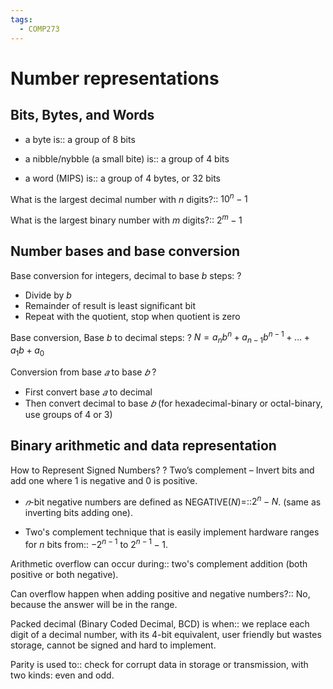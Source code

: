 ```yaml
---
tags:
  - COMP273
---
```

# Number representations

## Bits, Bytes, and Words
- a byte is:: a group of 8 bits
<!--SR:!2025-07-25,132,290-->
- a nibble/nybble (a small bite) is:: a group of 4 bits
<!--SR:!2025-07-29,135,290-->
- a word (MIPS) is:: a group of 4 bytes, or 32 bits
<!--SR:!2025-07-21,130,290-->

What is the largest decimal number with $n$ digits?:: $10^{n}-1$
<!--SR:!2025-07-13,124,290-->
What is the largest binary number with $m$ digits?:: $2^{m}-1$
<!--SR:!2025-06-30,115,290-->
## Number bases and base conversion

Base conversion for integers, decimal to base $b$ steps:
?
- Divide by $b$
- Remainder of result is least significant bit
- Repeat with the quotient, stop when quotient is zero
<!--SR:!2025-06-08,89,258-->

Base conversion, Base $b$ to decimal steps:
?
$N=a_{n}b^{n}+a_{n-1}b^{n-1}+\dots +a_{1}b+a_{0}$
<!--SR:!2025-05-15,80,278-->

Conversion from base $𝑎$ to base $𝑏$
?
- First convert base $𝑎$ to decimal
- Then convert decimal to base $𝑏$
(for hexadecimal-binary or octal-binary, use groups of 4 or 3)
<!--SR:!2025-09-03,143,258-->


## Binary arithmetic and data representation

How to Represent Signed Numbers?
?
Two’s complement – Invert bits and add one where 1 is negative and 0 is positive.
<!--SR:!2025-06-03,94,278-->

- $𝑛$-bit negative numbers are defined as $\text{NEGATIVE}(N)=$::$2^{n}-N$. (same as inverting bits adding one).
<!--SR:!2025-04-30,59,238-->
- Two's complement technique that is easily implement hardware ranges for $n$ bits from:: $-2^{n-1}$ to $2^{n-1}-1$.
<!--SR:!2025-08-01,124,258-->

Arithmetic overflow can occur during:: two's complement addition (both positive or both negative).
<!--SR:!2025-08-13,132,258-->

Can overflow happen when adding positive and negative numbers?:: No, because the answer will be in the range.
<!--SR:!2025-05-18,82,278-->

Packed decimal (Binary Coded Decimal, BCD) is when:: we replace each digit of a decimal number, with its 4-bit equivalent, user friendly but wastes storage, cannot be signed and hard to implement.
<!--SR:!2025-05-31,91,278-->

Parity is used to:: check for corrupt data in storage or transmission, with two kinds: even and odd.
<!--SR:!2025-07-27,111,238-->